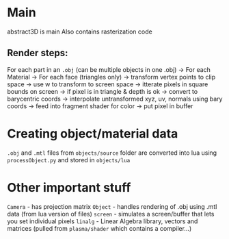 # Main
abstract3D is main
Also contains rasterization code

## Render steps:
For each part in an `.obj` (can be multiple objects in one .obj)
-> For each Material
  -> For each face (triangles only)
      -> transform vertex points to clip space
      -> use w to transform to screen space
      -> itterate pixels in square bounds on screen
        -> if pixel is in triangle & depth is ok
          -> convert to barycentric coords
          -> interpolate untransformed xyz, uv, normals using bary coords
          -> feed into fragment shader for color
          -> put pixel in buffer
        


# Creating object/material data
 `.obj` and `.mtl` files from `objects/source` folder 
are converted into lua using `processObject.py` and stored in
`objects/lua`

# Other important stuff
`Camera` - has projection matrix 
`Object` - handles rendering of .obj using .mtl data (from lua version of files)
`screen` - simulates a screen/buffer that lets you set individual pixels
`linalg` - Linear Algebra library, vectors and matrices (pulled from `plasma/shader` which contains a compiler...)
